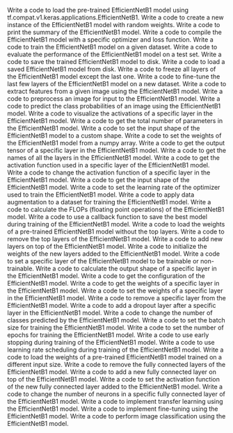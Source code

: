 Write a code to load the pre-trained EfficientNetB1 model using tf.compat.v1.keras.applications.EfficientNetB1.
Write a code to create a new instance of the EfficientNetB1 model with random weights.
Write a code to print the summary of the EfficientNetB1 model.
Write a code to compile the EfficientNetB1 model with a specific optimizer and loss function.
Write a code to train the EfficientNetB1 model on a given dataset.
Write a code to evaluate the performance of the EfficientNetB1 model on a test set.
Write a code to save the trained EfficientNetB1 model to disk.
Write a code to load a saved EfficientNetB1 model from disk.
Write a code to freeze all layers of the EfficientNetB1 model except the last one.
Write a code to fine-tune the last few layers of the EfficientNetB1 model on a new dataset.
Write a code to extract features from a given image using the EfficientNetB1 model.
Write a code to preprocess an image for input to the EfficientNetB1 model.
Write a code to predict the class probabilities of an image using the EfficientNetB1 model.
Write a code to visualize the activations of a specific layer in the EfficientNetB1 model.
Write a code to get the total number of parameters in the EfficientNetB1 model.
Write a code to set the input shape of the EfficientNetB1 model to a custom shape.
Write a code to set the weights of the EfficientNetB1 model from a numpy array.
Write a code to get the output tensor of a specific layer in the EfficientNetB1 model.
Write a code to get the names of all the layers in the EfficientNetB1 model.
Write a code to get the activation function used in a specific layer of the EfficientNetB1 model.
Write a code to change the activation function of a specific layer in the EfficientNetB1 model.
Write a code to get the input shape of the EfficientNetB1 model.
Write a code to set the learning rate of the optimizer used to train the EfficientNetB1 model.
Write a code to apply data augmentation to a dataset for training the EfficientNetB1 model.
Write a code to calculate the FLOPs (floating point operations) of the EfficientNetB1 model.
Write a code to use a callback function to save the best model during training of the EfficientNetB1 model.
Write a code to load the weights of a pre-trained EfficientNetB1 model without the top layers.
Write a code to remove the top layers of the EfficientNetB1 model.
Write a code to add new layers on top of the EfficientNetB1 model.
Write a code to initialize the weights of the new layers added to the EfficientNetB1 model.
Write a code to set a specific layer of the EfficientNetB1 model to be trainable or non-trainable.
Write a code to calculate the output shape of a specific layer in the EfficientNetB1 model.
Write a code to get the configuration of the EfficientNetB1 model.
Write a code to get the weights of a specific layer in the EfficientNetB1 model.
Write a code to set the weights of a specific layer in the EfficientNetB1 model.
Write a code to remove a specific layer from the EfficientNetB1 model.
Write a code to add a dropout layer after a specific layer in the EfficientNetB1 model.
Write a code to change the number of classes predicted by the EfficientNetB1 model.
Write a code to set the batch size for training the EfficientNetB1 model.
Write a code to set the number of epochs for training the EfficientNetB1 model.
Write a code to use early stopping during training of the EfficientNetB1 model.
Write a code to use learning rate scheduling during training of the EfficientNetB1 model.
Write a code to load the weights of a pre-trained EfficientNetB1 model trained on a different input size.
Write a code to remove the fully connected layers of the EfficientNetB1 model.
Write a code to add a new fully connected layer on top of the EfficientNetB1 model.
Write a code to set the activation function of the new fully connected layer added to the EfficientNetB1 model.
Write a code to change the number of neurons in a specific fully connected layer of the EfficientNetB1 model.
Write a code to implement transfer learning using the EfficientNetB1 model.
Write a code to implement fine-tuning using the EfficientNetB1 model.
Write a code to perform image classification using the EfficientNetB1 model.